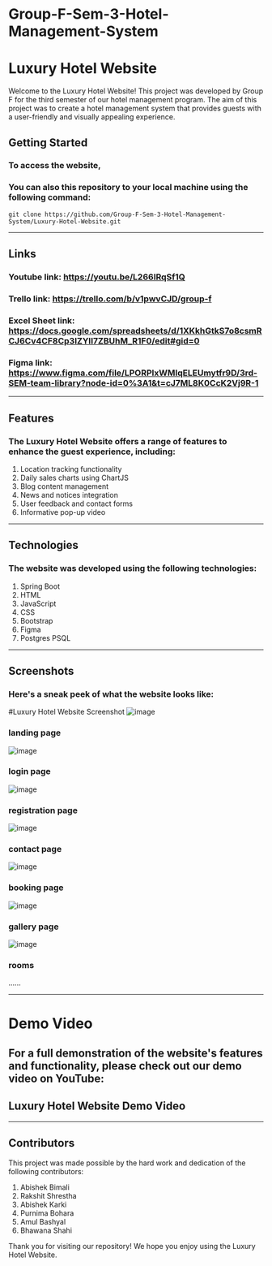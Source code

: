 # Group-F-Sem-3-Hotel-Management-System

# Luxury Hotel Website
Welcome to the Luxury Hotel Website! This project was developed by Group F for the third semester of our hotel management program. The aim of this project was to create a hotel management system that provides guests with a user-friendly and visually appealing experience.

## Getting Started
### To access the website, 
### You can also this repository to your local machine using the following command:

```
git clone https://github.com/Group-F-Sem-3-Hotel-Management-System/Luxury-Hotel-Website.git
```
---------------------------------------------------------------

## Links

### Youtube link:  https://youtu.be/L266IRqSf1Q

### Trello link:  https://trello.com/b/v1pwvCJD/group-f

### Excel Sheet link:  https://docs.google.com/spreadsheets/d/1XKkhGtkS7o8csmRCJ6Cv4CF8Cp3IZYII7ZBUhM_R1F0/edit#gid=0

### Figma link: https://www.figma.com/file/LPORPlxWMIqELEUmytfr9D/3rd-SEM-team-library?node-id=0%3A1&t=cJ7ML8K0CcK2Vj9R-1



----------------------------------------------------------------
## Features
### The Luxury Hotel Website offers a range of features to enhance the guest experience, including:

1. Location tracking functionality
2. Daily sales charts using ChartJS
3. Blog content management
4. News and notices integration
5. User feedback and contact forms
6. Informative pop-up video

-------------------------------------------------------------

## Technologies

### The website was developed using the following technologies:

1. Spring Boot
2. HTML
3. JavaScript
4. CSS
5. Bootstrap
6. Figma
7. Postgres PSQL

------------------------------------------------------------

## Screenshots
### Here's a sneak peek of what the website looks like:

#Luxury Hotel Website Screenshot
![image](https://user-images.githubusercontent.com/89236284/220592644-153c2040-bb23-4256-bef8-deae7cb811bc.png)
### landing page

![image](https://user-images.githubusercontent.com/89236284/220593054-354a34ec-a012-41b5-89f1-9644dae24191.png)
### login page

![image](https://user-images.githubusercontent.com/89236284/220593365-39a89713-ecb8-42cc-a507-36b0f9eb218a.png)
### registration page

![image](https://user-images.githubusercontent.com/89236284/220593649-d9a4f966-6764-4ecf-98ff-8a8d809d21fe.png)
### contact page

![image](https://user-images.githubusercontent.com/89236284/220593764-8db4c362-030c-46bb-8f34-3ed534ba4569.png)
### booking page

![image](https://user-images.githubusercontent.com/89236284/220594043-1c3f916e-0352-4398-95f0-ce6677b7e130.png)
### gallery page

![image](https://user-images.githubusercontent.com/89236284/220594261-a3ad8dd8-777c-42e1-b0f9-96037e86a109.png)
### rooms

......


----------------------------------------------------------------------------------------------------

# Demo Video
## For a full demonstration of the website's features and functionality, please check out our demo video on YouTube:

## Luxury Hotel Website Demo Video


----------------------------------------------------------------------------------------------------
## Contributors
This project was made possible by the hard work and dedication of the following contributors:

1. Abishek Bimali
2. Rakshit Shrestha
3. Abishek Karki
4. Purnima Bohara
5. Amul Bashyal
6. Bhawana Shahi

Thank you for visiting our repository! We hope you enjoy using the Luxury Hotel Website.

